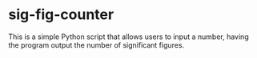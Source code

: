 # sig-fig-counter
 This is a simple Python script that allows users to input a number, having the program output the number of significant figures.
